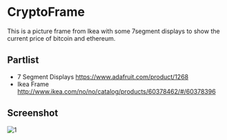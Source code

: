 # CryptoFrame

This is a picture frame from Ikea with some 7segment displays to show the current price of bitcoin and ethereum.

## Partlist

* 7 Segment Displays https://www.adafruit.com/product/1268
* Ikea Frame http://www.ikea.com/no/no/catalog/products/60378462/#/60378396

## Screenshot

![1](https://i.imgur.com/XlA6ewk.jpg?2)

